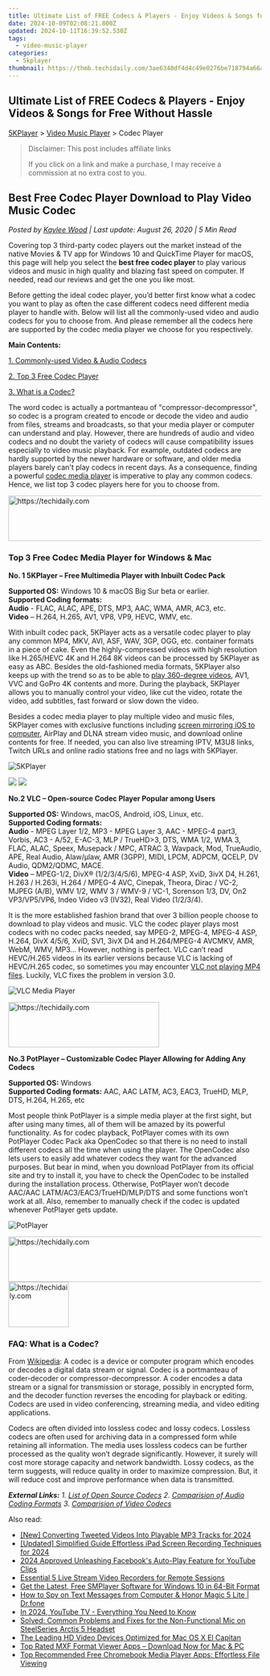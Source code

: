 ```yaml
---
title: Ultimate List of FREE Codecs & Players - Enjoy Videos & Songs for Free Without Hassle
date: 2024-10-09T02:08:21.800Z
updated: 2024-10-11T16:39:52.530Z
tags:
  - video-music-player
categories:
  - 5kplayer
thumbnail: https://thmb.techidaily.com/3ae6340df4d4c49e0276be718794a66a7c17d49d4e0bc6ada915b9fedacb78d4.jpg
---
```


## Ultimate List of FREE Codecs & Players - Enjoy Videos & Songs for Free Without Hassle

[5KPlayer](https://tools.techidaily.com/5kplayer/products/) \> [Video Music Player](https://tools.techidaily.com/5kplayer/video-music-player/) \> Codec Player 

>  Disclaimer: This post includes affiliate links
>
>  If you click on a link and make a purchase, I may receive a commission at no extra cost to you.
>

## Best Free Codec Player Download to Play Video Music Codec

 _Posted by [Kaylee Wood](https://www.quora.com/profile/Amanda-Hu-21) | Last update: August 26, 2020 | 5 Min Read_

Covering top 3 third-party codec players out the market instead of the native Movies & TV app for Windows 10 and QuickTime Player for macOS, this page will help you select the **best free codec player** to play various videos and music in high quality and blazing fast speed on computer. If needed, read our reviews and get the one you like most.

  
Before getting the ideal codec player, you’d better first know what a codec you want to play as often the case different codecs need different media player to handle with. Below will list all the commonly-used video and audio codecs for you to choose from. And please remember all the codecs here are supported by the codec media player we choose for you respectively.

  
**Main Contents:**

[1\. Commonly-used Video & Audio Codecs](https://tools.techidaily.com/5kplayer/video-music-player/)

[2\. Top 3 Free Codec Player](https://tools.techidaily.com/5kplayer/video-music-player/)

[3\. What is a Codec?](https://tools.techidaily.com/5kplayer/video-music-player/)

The word codec is actually a portmanteau of "compressor-decompressor", so codec is a program created to encode or decode the video and audio from files, streams and broadcasts, so that your media player or computer can understand and play. However, there are hundreds of audio and video codecs and no doubt the variety of codecs will cause compatibility issues especially to video music playback. For example, outdated codecs are hardly supported by the newer hardware or software, and older media players barely can't play codecs in recent days. As a consequence, finding a powerful [codec media player](https://tools.techidaily.com/5kplayer/video-music-player/) is imperative to play any common codecs. Hence, we list top 3 codec players here for you to choose from.

<!-- affiliate ads begin -->
<a href="https://ephamedtechinc.pxf.io/c/5597632/2123508/26400" target="_top" id="2123508">
  <img src="//a.impactradius-go.com/display-ad/26400-2123508" border="0" alt="https://techidaily.com" width="728" height="90"/>
</a>
<img height="0" width="0" src="https://ephamedtechinc.pxf.io/i/5597632/2123508/26400" style="position:absolute;visibility:hidden;" border="0" />
<!-- affiliate ads end -->

### Top 3 Free Codec Media Player for Windows & Mac

**No. 1 5KPlayer – Free Multimedia Player with Inbuilt Codec Pack**

**Supported OS:** Windows 10 & macOS Big Sur beta or earlier.  
**Supported Coding formats:**   
**Audio** \- FLAC, ALAC, APE, DTS, MP3, AAC, WMA, AMR, AC3, etc.   
**Video** – H.264, H.265, AV1, VP8, VP9, HEVC, WMV, etc.

With inbuilt codec pack, 5KPlayer acts as a versatile codec player to play any common MP4, MKV, AVI, ASF, WAV, 3GP, OGG, etc. container formats in a piece of cake. Even the highly-compressed videos with high resolution like H.265/HEVC 4K and H.264 8K videos can be processed by 5KPlayer as easy as ABC. Besides the old-fashioned media formats, 5KPlayer also keeps up with the trend so as to be able to [play 360-degree videos](https://tools.techidaily.com/5kplayer/video-music-player/), AV1, VVC and GoPro 4K contents and more. During the playback, 5KPlayer allows you to manually control your video, like cut the video, rotate the video, add subtitles, fast forward or slow down the video.

Besides a codec media player to play multiple video and music files, 5KPlayer comes with exclusive functions including [screen mirroring iOS to computer](https://tools.techidaily.com/5kplayer/airplay/), AirPlay and DLNA stream video music, and download online contents for free. If needed, you can also live streaming IPTV, M3U8 links, Twitch URLs and online radio stations free and no lags with 5KPlayer.

![5KPlayer](https://www.5kplayer.com/video-music-player/img/hevc-player-mac.jpg) 

[![](https://www.5kplayer.com/video-music-player/../button/freedownwhitewin.png)](https://tools.techidaily.com/5kplayer/products/) [![](https://www.5kplayer.com/video-music-player/../button/freedownbackmac.png)](https://tools.techidaily.com/5kplayer/products/) 

**No.2 VLC – Open-source Codec Player Popular among Users**

**Supported OS:** Windows, macOS, Android, iOS, Linux, etc.  
**Supported Coding formats:**   
**Audio** \- MPEG Layer 1/2, MP3 - MPEG Layer 3, AAC - MPEG-4 part3, Vorbis, AC3 - A/52, E-AC-3, MLP / TrueHD>3, DTS, WMA 1/2, WMA 3, FLAC, ALAC, Speex, Musepack / MPC, ATRAC 3, Wavpack, Mod, TrueAudio, APE, Real Audio, Alaw/µlaw, AMR (3GPP), MIDI, LPCM, ADPCM, QCELP, DV Audio, QDM2/QDMC, MACE.  
**Video** – MPEG-1/2, DivX® (1/2/3/4/5/6), MPEG-4 ASP, XviD, 3ivX D4, H.261, H.263 / H.263i, H.264 / MPEG-4 AVC, Cinepak, Theora, Dirac / VC-2, MJPEG (A/B), WMV 1/2, WMV 3 / WMV-9 / VC-1, Sorenson 1/3, DV, On2 VP3/VP5/VP6, Indeo Video v3 (IV32), Real Video (1/2/3/4).

It is the more established fashion brand that over 3 billion people choose to download to play videos and music. VLC the codec player plays most codecs with no codec packs needed, say MPEG-2, MPEG-4, MPEG-4 ASP, H.264, DivX 4/5/6, XviD, SV1, 3ivX D4 and H.264/MPEG-4 AVCMKV, AMR, WebM, WMV, MP3… However, nothing is perfect. VLC can’t read HEVC/H.265 videos in its earlier versions because VLC is lacking of HEVC/H.265 codec, so sometimes you may encounter [VLC not playing MP4 files](https://tools.techidaily.com/5kplayer/video-music-player/). Luckily, VLC fixes the problem in version 3.0.

![VLC Media Player](https://www.5kplayer.com/video-music-player/img/hevc-player-mac-vlc.jpg) 

<!-- affiliate ads begin -->
<a href="https://aligracehair.sjv.io/c/5597632/1915805/19272" target="_top" id="1915805">
  <img src="//a.impactradius-go.com/display-ad/19272-1915805" border="0" alt="https://techidaily.com" width="300" height="90"/>
</a>
<img height="0" width="0" src="https://aligracehair.sjv.io/i/5597632/1915805/19272" style="position:absolute;visibility:hidden;" border="0" />
<!-- affiliate ads end -->

**No.3 PotPlayer – Customizable Codec Player Allowing for Adding Any Codecs**

**Supported OS:** Windows  
**Supported Coding formats:** AAC, AAC LATM, AC3, EAC3, TrueHD, MLP, DTS, H.264, H.265, etc

Most people think PotPlayer is a simple media player at the first sight, but after using many times, all of them will be amazed by its powerful functionality. As for codec playback, PotPlayer comes with its own PotPlayer Codec Pack aka OpenCodec so that there is no need to install different codecs all the time when using the player. The OpenCodec also lets users to easily add whatever codecs they want for the advanced purposes. But bear in mind, when you download PotPlayer from its official site and try to install it, you have to check the OpenCodec to be installed during the installation process. Otherwise, PotPlayer won’t decode AAC/AAC LATM/AC3/EAC3/TrueHD/MLP/DTS and some functions won’t work at all. Also, remember to manually check if the codec is updated whenever PotPlayer gets update.

![PotPlayer](https://www.5kplayer.com/video-music-player/img/potplayer-4k.jpg) 

<!-- affiliate ads begin -->
<a href="https://aligracehair.sjv.io/c/5597632/2006946/19272" target="_top" id="2006946">
  <img src="//a.impactradius-go.com/display-ad/19272-2006946" border="0" alt="https://techidaily.com" width="728" height="90"/>
</a>
<img height="0" width="0" src="https://aligracehair.sjv.io/i/5597632/2006946/19272" style="position:absolute;visibility:hidden;" border="0" />
<!-- affiliate ads end -->

<!-- affiliate ads begin -->
<a href="https://aligracehair.sjv.io/c/5597632/2135349/19272" target="_top" id="2135349">
  <img src="//a.impactradius-go.com/display-ad/19272-2135349" border="0" alt="https://techidaily.com" width="120" height="90"/>
</a>
<img height="0" width="0" src="https://aligracehair.sjv.io/i/5597632/2135349/19272" style="position:absolute;visibility:hidden;" border="0" />
<!-- affiliate ads end -->

### FAQ: What is a Codec?

From [Wikipedia](https://en.wikipedia.org/wiki/Codec): A codec is a device or computer program which encodes or decodes a digital data stream or signal. Codec is a portmanteau of coder-decoder or compressor-decompressor. A coder encodes a data stream or a signal for transmission or storage, possibly in encrypted form, and the decoder function reverses the encoding for playback or editing. Codecs are used in video conferencing, streaming media, and video editing applications.

Codecs are often divided into lossless codec and lossy codecs. Lossless codecs are often used for archiving data in a compressed form while retaining all information. The media uses lossless codecs can be further processed as the quality won’t degrade significantly. However, it surely will cost more storage capacity and network bandwidth. Lossy codecs, as the term suggests, will reduce quality in order to maximize compression. But, it will reduce cost and improve performance when data is transmitted.

_**External Links:**_ 
 _1\. [List of Open Source Codecs](https://en.wikipedia.org/wiki/List%5Fof%5Fopen-source%5Fcodecs)_ 
 _2\. [Comparision of Audio Coding Formats](https://en.wikipedia.org/wiki/Comparison%5Fof%5Faudio%5Fcoding%5Fformats)_ 
 _3\. [Comparision of Video Codecs](https://en.wikipedia.org/wiki/Comparison%5Fof%5Fvideo%5Fcodecs)_

<ins class="adsbygoogle"
     style="display:block"
     data-ad-format="autorelaxed"
     data-ad-client="ca-pub-7571918770474297"
     data-ad-slot="1223367746"></ins>

<ins class="adsbygoogle"
     style="display:block"
     data-ad-client="ca-pub-7571918770474297"
     data-ad-slot="8358498916"
     data-ad-format="auto"
     data-full-width-responsive="true"></ins>

<span class="atpl-alsoreadstyle">Also read:</span>
<div><ul>
<li><a href="https://fox-blue.techidaily.com/new-converting-tweeted-videos-into-playable-mp3-tracks-for-2024/"><u>[New] Converting Tweeted Videos Into Playable MP3 Tracks for 2024</u></a></li>
<li><a href="https://screen-video-capture.techidaily.com/updated-simplified-guide-effortless-ipad-screen-recording-techniques-for-2024/"><u>[Updated] Simplified Guide Effortless iPad Screen Recording Techniques for 2024</u></a></li>
<li><a href="https://facebook-videos.techidaily.com/2024-approved-unleashing-facebooks-auto-play-feature-for-youtube-clips/"><u>2024 Approved Unleashing Facebook's Auto-Play Feature for YouTube Clips</u></a></li>
<li><a href="https://on-screen-recording.techidaily.com/essential-5-live-stream-video-recorders-for-remote-sessions/"><u>Essential 5 Live Stream Video Recorders for Remote Sessions</u></a></li>
<li><a href="https://video-ai-editor.techidaily.com/get-the-latest-free-smplayer-software-for-windows-10-in-64-bit-format/"><u>Get the Latest, Free SMPlayer Software for Windows 10 in 64-Bit Format</u></a></li>
<li><a href="https://android-location-track.techidaily.com/how-to-spy-on-text-messages-from-computer-and-honor-magic-5-lite-drfone-by-drfone-virtual-android/"><u>How to Spy on Text Messages from Computer & Honor Magic 5 Lite | Dr.fone</u></a></li>
<li><a href="https://youtube-webster.techidaily.com/24-youtube-tv-everything-you-need-to-know/"><u>In 2024, YouTube TV - Everything You Need to Know</u></a></li>
<li><a href="https://common-error.techidaily.com/solved-common-problems-and-fixes-for-the-non-functional-mic-on-steelseries-arctis-5-headset/"><u>Solved: Common Problems and Fixes for the Non-Functional Mic on SteelSeries Arctis 5 Headset</u></a></li>
<li><a href="https://video-ai-editor.techidaily.com/the-leading-hd-video-devices-optimized-for-mac-os-x-el-capitan/"><u>The Leading HD Video Devices Optimized for Mac OS X El Capitan</u></a></li>
<li><a href="https://video-ai-editor.techidaily.com/top-rated-mxf-format-viewer-apps-download-now-for-mac-and-pc/"><u>Top Rated MXF Format Viewer Apps – Download Now for Mac & PC</u></a></li>
<li><a href="https://video-ai-editor.techidaily.com/top-recommended-free-chromebook-media-player-apps-effortless-file-viewing/"><u>Top Recommended Free Chromebook Media Player Apps: Effortless File Viewing</u></a></li>
</ul></div>

